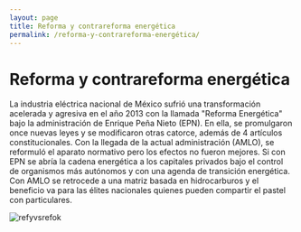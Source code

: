 ```yaml
---
layout: page
title: Reforma y contrareforma energética
permalink: /reforma-y-contrareforma-energética/
---
```


# Reforma y contrareforma energética

La industria eléctrica nacional de México sufrió una transformación acelerada y agresiva en el año 2013 con la llamada "Reforma Energética" bajo la administración de Enrique Peña Nieto (EPN). En ella, se promulgaron once nuevas leyes y se modificaron otras catorce, además de 4 artículos constitucionales. Con la llegada de la actual administración (AMLO), se reformuló el aparato normativo pero los efectos no fueron mejores. Si con EPN se abría la cadena energética a los capitales privados bajo el control de organismos más autónomos y con una agenda de transición energética. Con AMLO se retrocede a una matriz basada en hidrocarburos y el beneficio va para las élites nacionales quienes pueden compartir el pastel con particulares. 

![refyvsrefok](https://github.com/ProjectPODER/voltios-y-negocios/assets/158624998/b8463e07-5438-4e0c-9f04-6a8e3e74a32a)

